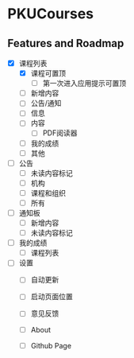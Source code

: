 # PKUCourses

## Features and Roadmap
* [x] 课程列表
  * [x] 课程可置顶
    * [ ] 第一次进入应用提示可置顶
  * [ ] 新增内容
  * [ ] 公告/通知
  * [ ] 信息
  * [ ] 内容
    * [ ] PDF阅读器
  * [ ] 我的成绩
  * [ ] 其他
* [ ] 公告
  * [ ] 未读内容标记
  * [ ] 机构
  * [ ] 课程和组织
  * [ ] 所有
* [ ] 通知板
  * [ ] 新增内容
  * [ ] 未读内容标记
* [ ] 我的成绩
  * [ ] 课程列表
* [ ] 设置
  * [ ] 自动更新
  * [ ] 启动页面位置
  * [ ] 意见反馈
  * [ ] About
  * [ ] Github Page

